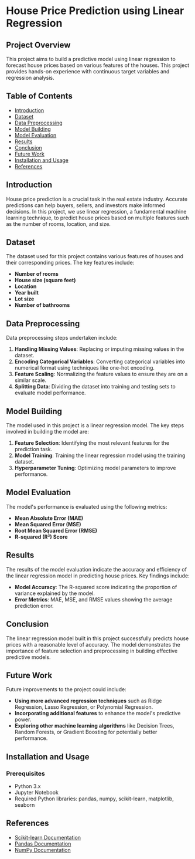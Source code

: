 # House Price Prediction using Linear Regression

## Project Overview

This project aims to build a predictive model using linear regression to forecast house prices based on various features of the houses. This project provides hands-on experience with continuous target variables and regression analysis.

## Table of Contents

- [Introduction](#introduction)
- [Dataset](#dataset)
- [Data Preprocessing](#data-preprocessing)
- [Model Building](#model-building)
- [Model Evaluation](#model-evaluation)
- [Results](#results)
- [Conclusion](#conclusion)
- [Future Work](#future-work)
- [Installation and Usage](#installation-and-usage)
- [References](#references)

## Introduction

House price prediction is a crucial task in the real estate industry. Accurate predictions can help buyers, sellers, and investors make informed decisions. In this project, we use linear regression, a fundamental machine learning technique, to predict house prices based on multiple features such as the number of rooms, location, and size.

## Dataset

The dataset used for this project contains various features of houses and their corresponding prices. The key features include:

- **Number of rooms**
- **House size (square feet)**
- **Location**
- **Year built**
- **Lot size**
- **Number of bathrooms**

## Data Preprocessing

Data preprocessing steps undertaken include:

1. **Handling Missing Values**: Replacing or imputing missing values in the dataset.
2. **Encoding Categorical Variables**: Converting categorical variables into numerical format using techniques like one-hot encoding.
3. **Feature Scaling**: Normalizing the feature values to ensure they are on a similar scale.
4. **Splitting Data**: Dividing the dataset into training and testing sets to evaluate model performance.

## Model Building

The model used in this project is a linear regression model. The key steps involved in building the model are:

1. **Feature Selection**: Identifying the most relevant features for the prediction task.
2. **Model Training**: Training the linear regression model using the training dataset.
3. **Hyperparameter Tuning**: Optimizing model parameters to improve performance.

## Model Evaluation

The model's performance is evaluated using the following metrics:

- **Mean Absolute Error (MAE)**
- **Mean Squared Error (MSE)**
- **Root Mean Squared Error (RMSE)**
- **R-squared (R²) Score**

## Results

The results of the model evaluation indicate the accuracy and efficiency of the linear regression model in predicting house prices. Key findings include:

- **Model Accuracy**: The R-squared score indicating the proportion of variance explained by the model.
- **Error Metrics**: MAE, MSE, and RMSE values showing the average prediction error.

## Conclusion

The linear regression model built in this project successfully predicts house prices with a reasonable level of accuracy. The model demonstrates the importance of feature selection and preprocessing in building effective predictive models.

## Future Work

Future improvements to the project could include:

- **Using more advanced regression techniques** such as Ridge Regression, Lasso Regression, or Polynomial Regression.
- **Incorporating additional features** to enhance the model's predictive power.
- **Exploring other machine learning algorithms** like Decision Trees, Random Forests, or Gradient Boosting for potentially better performance.

## Installation and Usage

### Prerequisites

- Python 3.x
- Jupyter Notebook
- Required Python libraries: pandas, numpy, scikit-learn, matplotlib, seaborn


## References

- [Scikit-learn Documentation](https://scikit-learn.org/stable/documentation.html)
- [Pandas Documentation](https://pandas.pydata.org/pandas-docs/stable/)
- [NumPy Documentation](https://numpy.org/doc/)

